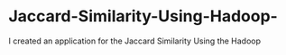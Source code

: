 # Jaccard-Similarity-Using-Hadoop-
I created an application for the Jaccard Similarity Using the Hadoop

